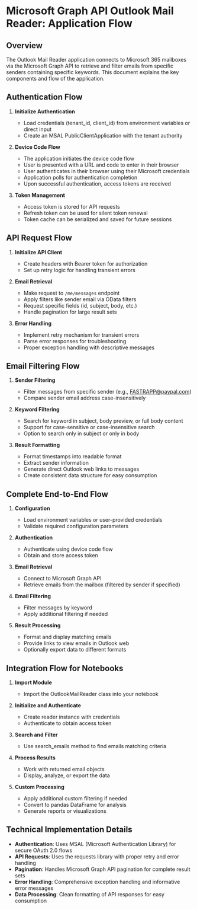 # Microsoft Graph API Outlook Mail Reader: Application Flow

## Overview

The Outlook Mail Reader application connects to Microsoft 365 mailboxes via the Microsoft Graph API to retrieve and filter emails from specific senders containing specific keywords. This document explains the key components and flow of the application.

## Authentication Flow

1. **Initialize Authentication**
   - Load credentials (tenant_id, client_id) from environment variables or direct input
   - Create an MSAL PublicClientApplication with the tenant authority

2. **Device Code Flow**
   - The application initiates the device code flow
   - User is presented with a URL and code to enter in their browser
   - User authenticates in their browser using their Microsoft credentials
   - Application polls for authentication completion
   - Upon successful authentication, access tokens are received

3. **Token Management**
   - Access token is stored for API requests
   - Refresh token can be used for silent token renewal
   - Token cache can be serialized and saved for future sessions

## API Request Flow

1. **Initialize API Client**
   - Create headers with Bearer token for authorization
   - Set up retry logic for handling transient errors

2. **Email Retrieval**
   - Make request to `/me/messages` endpoint
   - Apply filters like sender email via OData filters
   - Request specific fields (id, subject, body, etc.)
   - Handle pagination for large result sets

3. **Error Handling**
   - Implement retry mechanism for transient errors
   - Parse error responses for troubleshooting
   - Proper exception handling with descriptive messages

## Email Filtering Flow

1. **Sender Filtering**
   - Filter messages from specific sender (e.g., FASTRAPP@paypal.com)
   - Compare sender email address case-insensitively

2. **Keyword Filtering**
   - Search for keyword in subject, body preview, or full body content
   - Support for case-sensitive or case-insensitive search
   - Option to search only in subject or only in body

3. **Result Formatting**
   - Format timestamps into readable format
   - Extract sender information
   - Generate direct Outlook web links to messages
   - Create consistent data structure for easy consumption

## Complete End-to-End Flow

1. **Configuration**
   - Load environment variables or user-provided credentials
   - Validate required configuration parameters

2. **Authentication**
   - Authenticate using device code flow
   - Obtain and store access token

3. **Email Retrieval**
   - Connect to Microsoft Graph API
   - Retrieve emails from the mailbox (filtered by sender if specified)

4. **Email Filtering**
   - Filter messages by keyword
   - Apply additional filtering if needed

5. **Result Processing**
   - Format and display matching emails
   - Provide links to view emails in Outlook web
   - Optionally export data to different formats

## Integration Flow for Notebooks

1. **Import Module**
   - Import the OutlookMailReader class into your notebook

2. **Initialize and Authenticate**
   - Create reader instance with credentials
   - Authenticate to obtain access token

3. **Search and Filter**
   - Use search_emails method to find emails matching criteria

4. **Process Results**
   - Work with returned email objects
   - Display, analyze, or export the data

5. **Custom Processing**
   - Apply additional custom filtering if needed
   - Convert to pandas DataFrame for analysis
   - Generate reports or visualizations

## Technical Implementation Details

- **Authentication**: Uses MSAL (Microsoft Authentication Library) for secure OAuth 2.0 flows
- **API Requests**: Uses the requests library with proper retry and error handling
- **Pagination**: Handles Microsoft Graph API pagination for complete result sets
- **Error Handling**: Comprehensive exception handling and informative error messages
- **Data Processing**: Clean formatting of API responses for easy consumption